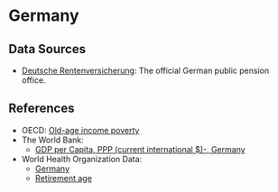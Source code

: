 # Germany



## Data Sources

* [Deutsche Rentenversicherung](https://www.deutsche-rentenversicherung.de/):
  The official German public pension office.

## References

* OECD: [Old-age income poverty](https://www.oecd-ilibrary.org/sites/c3f27e35-en/index.html?itemId=/content/component/c3f27e35-en)
* The World Bank:
    * [GDP per Capita, PPP (current international $)-, Germany](https://data.worldbank.org/indicator/NY.GDP.PCAP.PP.CD?locations=BJCIST-DE)
* World Health Organization Data:
    * [Germany](https://data.who.int/countries/276)
    * [Retirement age](https://en.wikipedia.org/wiki/Retirement_age)